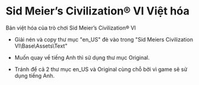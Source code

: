 # Sid Meier’s Civilization® VI Việt hóa
Bản việt hóa của trò chơi Sid Meier’s Civilization® VI

- Giải nén và copy thư mục "en_US" đè vào trong "Sid Meiers Civilization VI\Base\Assets\Text"

- Muốn quay về tiếng Anh thì sử dụng thư mục Original.

- Tránh để cả 2 thư mục en_US và Original cùng chỗ bởi vì game sẽ sử dụng tiếng Anh.
